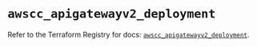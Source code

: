# `awscc_apigatewayv2_deployment`

Refer to the Terraform Registry for docs: [`awscc_apigatewayv2_deployment`](https://registry.terraform.io/providers/hashicorp/awscc/0.70.0/docs/resources/apigatewayv2_deployment).

